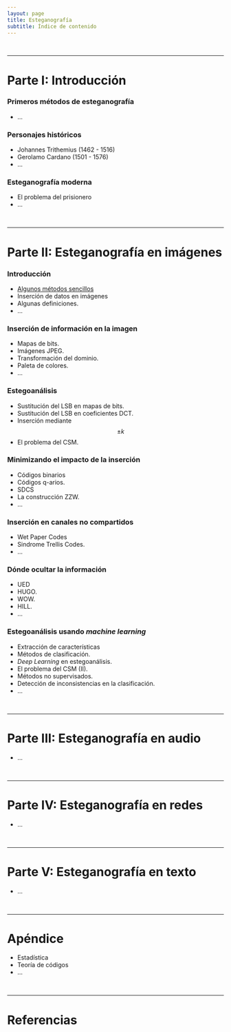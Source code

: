 ```yaml
---
layout: page
title: Esteganografía
subtitle: Índice de contenido
---
```




<br/><hr/>
# Parte I: Introducción

### Primeros métodos de esteganografía
- ...

### Personajes históricos
- Johannes Trithemius (1462 - 1516)
- Gerolamo Cardano (1501 - 1576)
- ...

### Esteganografía moderna
- El problema del prisionero
- ...


<br/><hr/>
# Parte II: Esteganografía en imágenes

### Introducción
- [Algunos métodos sencillos](/stego/images/es/intro-metodos-sencillos.md)
- Inserción de datos en imágenes
- Algunas definiciones.
- ...

### Inserción de información en la imagen
- Mapas de bits.
- Imágenes JPEG.
- Transformación del dominio.
- Paleta de colores.
- ...

### Estegoanálisis
- Sustitución del LSB en mapas de bits.
- Sustitución del LSB en coeficientes DCT.
- Inserción mediante $$\pm k$$
- El problema del CSM.

### Minimizando el impacto de la inserción
- Códigos binarios
- Códigos q-arios.
- SDCS
- La construcción ZZW.
- ...

### Inserción en canales no compartidos
- Wet Paper Codes
- Sindrome Trellis Codes.
- ...

### Dónde ocultar la información
- UED
- HUGO.
- WOW. 
- HILL.
- ...


### Estegoanálisis usando *machine learning*
- Extracción de características
- Métodos de clasificación.
- *Deep Learning* en estegoanálisis.
- El problema del CSM (II).
- Métodos no supervisados.
- Detección de inconsistencias en la clasificación.
- ...




<br/><hr/>
# Parte III: Esteganografía en audio
- ...




<br/><hr/>
# Parte IV: Esteganografía en redes
- ...




<br/><hr/>
# Parte V: Esteganografía en texto
- ...



<br/><hr/>
# Apéndice
- Estadística
- Teoría de códigos
- ...


<br/><hr/>
# Referencias





